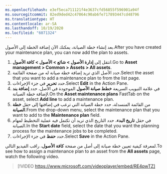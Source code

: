 ```yaml
---
ms.openlocfilehash: e3ef5eca711121f4e3637cfd56855f596901a94f
ms.sourcegitcommit: 82ed9ded42c47064c90ab6fe717893447cd48796
ms.translationtype: HT
ms.contentlocale: ar-SA
ms.lasthandoff: 10/19/2020
ms.locfileid: "6071324"
---
```

<span data-ttu-id="42ee9-101">بعد إنشاء خطة الصيانة، يمكنك الآن إضافة الخطة إلى الأصول.</span><span class="sxs-lookup"><span data-stu-id="42ee9-101">After you have created your maintenance plan, you can now add the plan to assets.</span></span> 

1.  <span data-ttu-id="42ee9-102">انتقل إلى **إدارة الأصول > شائع > الأصول > كافة الأصول**.</span><span class="sxs-lookup"><span data-stu-id="42ee9-102">Go to **Asset management > Common > Assets > All assets**.</span></span> 
2.  <span data-ttu-id="42ee9-103">حدد الأصل الذي تريد إضافة خطة صيانة له من صفحة القائمة.</span><span class="sxs-lookup"><span data-stu-id="42ee9-103">Select the asset that you want to add a maintenance plan to from the list page.</span></span> 
3.  <span data-ttu-id="42ee9-104">حدد **تحرير** في جزء الإجراءات.</span><span class="sxs-lookup"><span data-stu-id="42ee9-104">Select **Edit** in the Action Pane.</span></span> 
4.  <span data-ttu-id="42ee9-105">في علامة التبويب السريعة **‏‫خطط صيانة الأصول‬** الموجودة في الأصل، حدد **إضافة بند** لإضافة ‏‫خطة الصيانة‬.</span><span class="sxs-lookup"><span data-stu-id="42ee9-105">On the **Asset maintenance plans** FastTab on the asset, select **Add line** to add a maintenance plan.</span></span> 
5.  <span data-ttu-id="42ee9-106">من القائمة المنسدلة، حدد خطة الصيانة التي ترغب في إضافتها إلى حقل **خطة الصيانة**.</span><span class="sxs-lookup"><span data-stu-id="42ee9-106">From the drop-down menu, select the maintenance plan that you want to add to the **Maintenance plan** field.</span></span>
6.  <span data-ttu-id="42ee9-107">في حقل **تاريخ البدء**، حدد التاريخ الذي تريد أن تكتمل فيه عملية التخطيط لمهام الصيانة.</span><span class="sxs-lookup"><span data-stu-id="42ee9-107">In the **Start date** field, select the date that you want the planning process for the maintenance jobs to be completed.</span></span> 
7.  <span data-ttu-id="42ee9-108">حدد **حفظ** في جزء الإجراءات.</span><span class="sxs-lookup"><span data-stu-id="42ee9-108">Select **Save** in the Action Pane.</span></span> 

<span data-ttu-id="42ee9-109">لمعرفة كيفية تعيين خطة صيانة إلى أصل من صفحة **كافة الأصول**، راقب الفيديو التالي.</span><span class="sxs-lookup"><span data-stu-id="42ee9-109">To see how to assign a maintenance plan to an asset from the **All assets** page, watch the following video.</span></span>

 > [!VIDEO https://www.microsoft.com/videoplayer/embed/RE4pwTZ]
 
